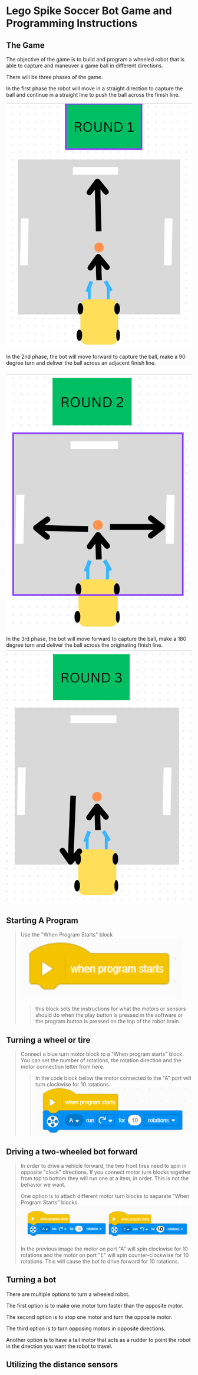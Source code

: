 # Lego Spike Soccer Bot Game and Programming Instructions

## The Game

The objective of the game is to build and program a wheeled robot that is able to capture and maneuver a game ball in different directions.

There will be three phases of the game.

In the first phase the robot will move in a straight direction to capture the ball and continue in a straight line to push the ball across the finish line.
![Phase One](./images/phase_1.png)

In the 2nd phase, the bot will move forward to capture the ball, make a 90 degree turn and deliver the ball across an adjacent finish line.
![Phase Two](./images/phase_2.png)

In the 3rd phase, the bot will move forward to capture the ball,
make a 180 degree turn and deliver the ball across the originating finish line.
![Phase Three](./images/phase_3.png)

## Starting A Program

> Use the "When Program Starts" block
> ![When Program Starts](./images/wps.png)
>
> > this block sets the instructions for what the motors or sensors should do when the play button is pressed in the software or the program button is pressed on the top of the robot brain.

## Turning a wheel or tire

> Connect a blue turn motor block to a "When program starts" block. You can set the number of rotations, the rotation direction and the motor connection letter from here.
>
> > In the code block below the motor connected to the "A" port will turn clockwise for 10 rotations.
> > ![Turn A clockwise 10 timbes](./images/a_motor_turn_clockwise_10.png)

## Driving a two-wheeled bot forward

> In order to drive a vehicle forward, the two front tires need to spin in opposite "clock" directions. If you connect motor turn blocks together from top to bottom they will run one at a item, in order. This is not the behavior we want.
>
> One option is to attach different motor turn blocks to separate "When Program Starts" blocks.
> ![Two Motor Spin Forward](./images/two_motor_spin_forward.png)
>
> In the previous image the motor on port "A" will spin clockwise for 10 rotations and the motor on port "E" will spin counter-clockwise for 10 rotations. This will cause the bot to drive forward for 10 rotations.

## Turning a bot

There are multiple options to turn a wheeled robot.

The first option is to make one motor turn faster than the opposite motor.

The second option is to stop one motor and turn the opposite motor.

The third option is to turn opposing motors in opposite directions.

Another option is to have a tail motor that acts as a rudder to point the robot in the direction you want the robot to travel.

## Utilizing the distance sensors
